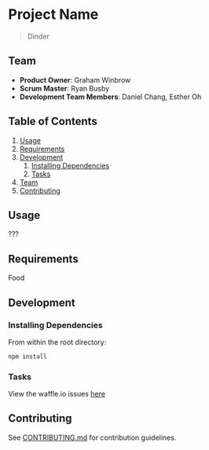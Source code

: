 # Project Name

>Dinder

## Team

  - __Product Owner__: Graham Winbrow
  - __Scrum Master__: Ryan Busby
  - __Development Team Members__: Daniel Chang, Esther Oh

## Table of Contents

1. [Usage](#Usage)
1. [Requirements](#requirements)
1. [Development](#development)
    1. [Installing Dependencies](#installing-dependencies)
    1. [Tasks](#tasks)
1. [Team](#team)
1. [Contributing](#contributing)

## Usage

???


## Requirements

Food
## Development


### Installing Dependencies

From within the root directory:

```sh
npm install
```

### Tasks

View the waffle.io issues [here](https://waffle.io/Scrumbledore/Dinder)

## Contributing

See [CONTRIBUTING.md](CONTRIBUTING.md) for contribution guidelines.
